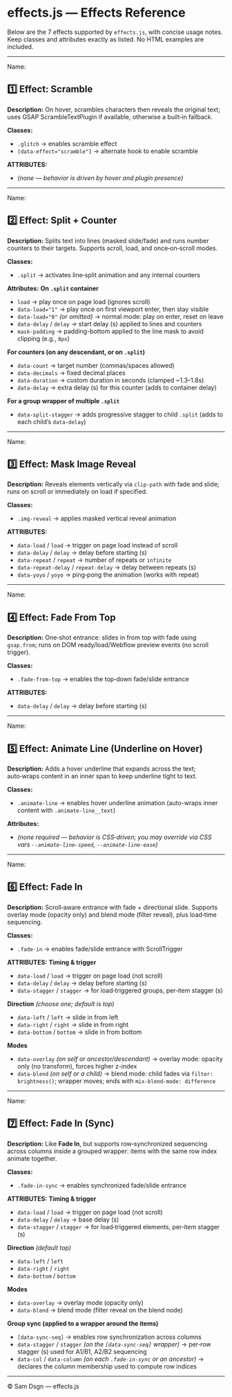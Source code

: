 # effects.js — Effects Reference

Below are the 7 effects supported by `effects.js`, with concise usage notes. Keep classes and attributes exactly as listed. No HTML examples are included.

---

Name:
## 1️⃣ Effect: Scramble

**Description:**
On hover, scrambles characters then reveals the original text; uses GSAP ScrambleTextPlugin if available, otherwise a built‑in fallback.

**Classes:**
- `.glitch` → enables scramble effect
- `[data-effect="scramble"]` → alternate hook to enable scramble

**ATTRIBUTES:**
- *(none — behavior is driven by hover and plugin presence)*

---

Name:
## 2️⃣ Effect: Split + Counter

**Description:**
Splits text into lines (masked slide/fade) and runs number counters to their targets. Supports scroll, load, and once‑on‑scroll modes.

**Classes:**
- `.split` → activates line‑split animation and any internal counters

**Attributes:**
**On `.split` container**
- `load` → play once on page load (ignores scroll)
- `data-load="1"` → play once on first viewport enter, then stay visible
- `data-load="0"` *(or omitted)* → normal mode: play on enter, reset on leave
- `data-delay` / `delay` → start delay (s) applied to lines and counters
- `mask-padding` → padding-bottom applied to the line mask to avoid clipping (e.g., `8px`)

**For counters (on any descendant, or on `.split`)**
- `data-count` → target number (commas/spaces allowed)
- `data-decimals` → fixed decimal places
- `data-duration` → custom duration in seconds (clamped ~1.3–1.8s)
- `data-delay` → extra delay (s) for this counter (adds to container delay)

**For a group wrapper of multiple `.split`**
- `data-split-stagger` → adds progressive stagger to child `.split` (adds to each child’s `data-delay`)

---

Name:
## 3️⃣ Effect: Mask Image Reveal

**Description:**
Reveals elements vertically via `clip-path` with fade and slide; runs on scroll or immediately on load if specified.

**Classes:**
- `.img-reveal` → applies masked vertical reveal animation

**ATTRIBUTES:**
- `data-load` / `load` → trigger on page load instead of scroll
- `data-delay` / `delay` → delay before starting (s)
- `data-repeat` / `repeat` → number of repeats or `infinite`
- `data-repeat-delay` / `repeat-delay` → delay between repeats (s)
- `data-yoyo` / `yoyo` → ping‑pong the animation (works with repeat)

---

Name:
## 4️⃣ Effect: Fade From Top

**Description:**
One‑shot entrance: slides in from top with fade using `gsap.from`; runs on DOM ready/load/Webflow preview events (no scroll trigger).

**Classes:**
- `.fade-from-top` → enables the top‑down fade/slide entrance

**ATTRIBUTES:**
- `data-delay` / `delay` → delay before starting (s)

---

Name:
## 5️⃣ Effect: Animate Line (Underline on Hover)

**Description:**
Adds a hover underline that expands across the text; auto‑wraps content in an inner span to keep underline tight to text.

**Classes:**
- `.animate-line` → enables hover underline animation (auto-wraps inner content with `.animate-line__text`)

**Attributes:**
- *(none required — behavior is CSS‑driven; you may override via CSS vars `--animate-line-speed`, `--animate-line-ease`)*

---

Name:
## 6️⃣ Effect: Fade In

**Description:**
Scroll‑aware entrance with fade + directional slide. Supports overlay mode (opacity only) and blend mode (filter reveal), plus load‑time sequencing.

**Classes:**
- `.fade-in` → enables fade/slide entrance with ScrollTrigger

**ATTRIBUTES:**
**Timing & trigger**
- `data-load` / `load` → trigger on page load (not scroll)
- `data-delay` / `delay` → delay before starting (s)
- `data-stagger` / `stagger` → for load‑triggered groups, per‑item stagger (s)

**Direction** *(choose one; default is top)*
- `data-left` / `left` → slide in from left
- `data-right` / `right` → slide in from right
- `data-bottom` / `bottom` → slide in from bottom

**Modes**
- `data-overlay` *(on self or ancestor/descendant)* → overlay mode: opacity only (no transform), forces higher z-index
- `data-blend` *(on self or a child)* → blend mode: child fades via `filter: brightness()`; wrapper moves; ends with `mix-blend-mode: difference`

---

Name:
## 7️⃣ Effect: Fade In (Sync)

**Description:**
Like **Fade In**, but supports row‑synchronized sequencing across columns inside a grouped wrapper: items with the same row index animate together.

**Classes:**
- `.fade-in-sync` → enables synchronized fade/slide entrance

**ATTRIBUTES:**
**Timing & trigger**
- `data-load` / `load` → trigger on page load (not scroll)
- `data-delay` / `delay` → base delay (s)
- `data-stagger` / `stagger` → for load‑triggered elements, per‑item stagger (s)

**Direction** *(default top)*
- `data-left` / `left`
- `data-right` / `right`
- `data-bottom` / `bottom`

**Modes**
- `data-overlay` → overlay mode (opacity only)
- `data-blend` → blend mode (filter reveal on the blend node)

**Group sync (applied to a wrapper around the items)**
- `[data-sync-seq]` → enables row synchronization across columns
- `data-stagger` / `stagger` *(on the `[data-sync-seq]` wrapper)* → per‑row stagger (s) used for A1/B1, A2/B2 sequencing
- `data-col` / `data-column` *(on each `.fade-in-sync` or an ancestor)* → declares the column membership used to compute row indices

---

© Sam Dsgn — effects.js
